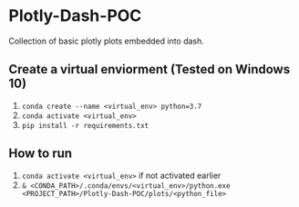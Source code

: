 # Plotly-Dash-POC

Collection of basic plotly plots embedded into dash.

## Create a virtual enviorment (Tested on Windows 10)

1. ```conda create --name <virtual_env> python=3.7```
2. ```conda activate <virtual_env>```
3. ```pip install -r requirements.txt```

## How to run

1. ```conda activate <virtual_env>``` if not activated earlier
2. ```& <CONDA_PATH>/.conda/envs/<virtual_env>/python.exe <PROJECT_PATH>/Plotly-Dash-POC/plots/<python_file>```

